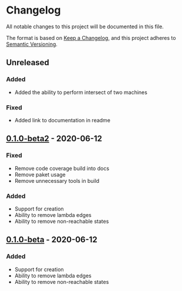 # Changelog

All notable changes to this project will be documented in this file.

The format is based on [Keep a Changelog](https://keepachangelog.com/en/1.0.0/),
and this project adheres to [Semantic Versioning](https://semver.org/spec/v2.0.0.html).

## Unreleased
### Added
- Added the ability to perform intersect of two machines

### Fixed
- Added link to documentation in readme

## [0.1.0-beta2] - 2020-06-12

### Fixed
- Remove code coverage build into docs
- Remove paket usage
- Remove unnecessary tools in build

### Added
- Support for creation
- Ability to remove lambda edges
- Ability to remove non-reachable states

## [0.1.0-beta] - 2020-06-12

### Added
- Support for creation
- Ability to remove lambda edges
- Ability to remove non-reachable states

[Unreleased]: https://github.com/mchaloupka/Slp.Fsm/compare/v0.1.0-beta2...HEAD
[0.1.0-beta2]: https://github.com/mchaloupka/Slp.Fsm/releases/tag/v0.1.0-beta2
[0.1.0-beta]: https://github.com/mchaloupka/Slp.Fsm/releases/tag/v0.1.0-beta

